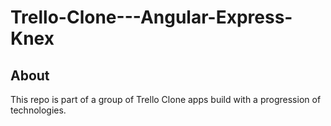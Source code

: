 # Trello-Clone---Angular-Express-Knex

## About
This repo is part of a group of Trello Clone apps build with a progression of technologies.

